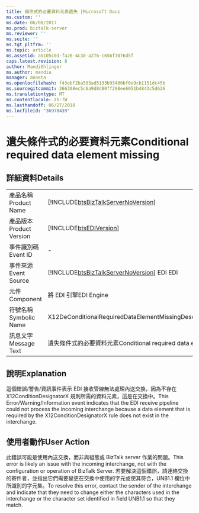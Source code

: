 ```yaml
---
title: 條件式的必要資料元素遺失 |Microsoft Docs
ms.custom: ''
ms.date: 06/08/2017
ms.prod: biztalk-server
ms.reviewer: ''
ms.suite: ''
ms.tgt_pltfrm: ''
ms.topic: article
ms.assetid: a5105c03-fa26-4c38-a276-c656f3076d5f
caps.latest.revision: 8
author: MandiOhlinger
ms.author: mandia
manager: anneta
ms.openlocfilehash: f43ebf2ba593ad5133b93400bf0e9cb1151dc45b
ms.sourcegitcommit: 266308ec5c6a9d8d80ff298ee6051b4843c5d626
ms.translationtype: MT
ms.contentlocale: zh-TW
ms.lasthandoff: 06/27/2018
ms.locfileid: "36978439"
---
```

# <a name="conditional-required-data-element-missing"></a><span data-ttu-id="4e89c-102">遺失條件式的必要資料元素</span><span class="sxs-lookup"><span data-stu-id="4e89c-102">Conditional required data element missing</span></span>
## <a name="details"></a><span data-ttu-id="4e89c-103">詳細資料</span><span class="sxs-lookup"><span data-stu-id="4e89c-103">Details</span></span>  
  
|                 |                                                                                        |
|-----------------|----------------------------------------------------------------------------------------|
|  <span data-ttu-id="4e89c-104">產品名稱</span><span class="sxs-lookup"><span data-stu-id="4e89c-104">Product Name</span></span>   |   [!INCLUDE[btsBizTalkServerNoVersion](../includes/btsbiztalkservernoversion-md.md)]   |
| <span data-ttu-id="4e89c-105">產品版本</span><span class="sxs-lookup"><span data-stu-id="4e89c-105">Product Version</span></span> |               [!INCLUDE[btsEDIVersion](../includes/btsediversion-md.md)]               |
|    <span data-ttu-id="4e89c-106">事件識別碼</span><span class="sxs-lookup"><span data-stu-id="4e89c-106">Event ID</span></span>     |                                           -                                            |
|  <span data-ttu-id="4e89c-107">事件來源</span><span class="sxs-lookup"><span data-stu-id="4e89c-107">Event Source</span></span>   | [!INCLUDE[btsBizTalkServerNoVersion](../includes/btsbiztalkservernoversion-md.md)]<span data-ttu-id="4e89c-108"> EDI</span><span class="sxs-lookup"><span data-stu-id="4e89c-108"> EDI</span></span> |
|    <span data-ttu-id="4e89c-109">元件</span><span class="sxs-lookup"><span data-stu-id="4e89c-109">Component</span></span>    |                                       <span data-ttu-id="4e89c-110">將 EDI 引擎</span><span class="sxs-lookup"><span data-stu-id="4e89c-110">EDI Engine</span></span>                                       |
|  <span data-ttu-id="4e89c-111">符號名稱</span><span class="sxs-lookup"><span data-stu-id="4e89c-111">Symbolic Name</span></span>  |                 <span data-ttu-id="4e89c-112">X12DeConditionalRequiredDataElementMissingDescription</span><span class="sxs-lookup"><span data-stu-id="4e89c-112">X12DeConditionalRequiredDataElementMissingDescription</span></span>                  |
|  <span data-ttu-id="4e89c-113">訊息文字</span><span class="sxs-lookup"><span data-stu-id="4e89c-113">Message Text</span></span>   |                       <span data-ttu-id="4e89c-114">遺失條件式的必要資料元素</span><span class="sxs-lookup"><span data-stu-id="4e89c-114">Conditional required data element missing</span></span>                        |
  
## <a name="explanation"></a><span data-ttu-id="4e89c-115">說明</span><span class="sxs-lookup"><span data-stu-id="4e89c-115">Explanation</span></span>  
 <span data-ttu-id="4e89c-116">這個錯誤/警告/資訊事件表示 EDI 接收管線無法處理內送交換，因為不存在 X12ConditionDesignatorX 規則所需的資料元素，這是在交換中。</span><span class="sxs-lookup"><span data-stu-id="4e89c-116">This Error/Warning/Information event indicates that the EDI receive pipeline could not process the incoming interchange because a data element that is required by the X12ConditionDesignatorX rule does not exist in the interchange.</span></span>  
  
## <a name="user-action"></a><span data-ttu-id="4e89c-117">使用者動作</span><span class="sxs-lookup"><span data-stu-id="4e89c-117">User Action</span></span>  
 <span data-ttu-id="4e89c-118">此錯誤可能是使用內送交換，而非與組態或 BizTalk server 作業的問題。</span><span class="sxs-lookup"><span data-stu-id="4e89c-118">This error is likely an issue with the incoming interchange, not with the configuration or operation of BizTalk Server.</span></span> <span data-ttu-id="4e89c-119">若要解決這個錯誤，請連絡交換的寄件者，並指出它們需要變更在交換中使用的字元或使其符合，UNB1.1 欄位中所識別的字元集。</span><span class="sxs-lookup"><span data-stu-id="4e89c-119">To resolve this error, contact the sender of the interchange and indicate that they need to change either the characters used in the interchange or the character set identified in field UNB1.1 so that they match.</span></span>